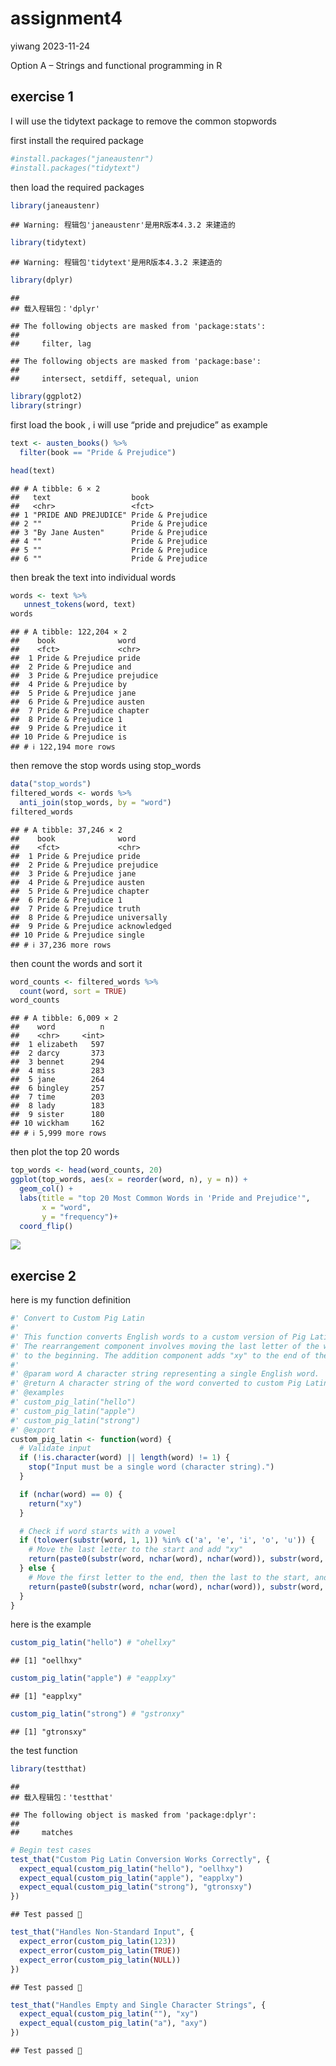 assignment4
================
yiwang
2023-11-24

Option A – Strings and functional programming in R

## exercise 1

I will use the tidytext package to remove the common stopwords

first install the required package

``` r
#install.packages("janeaustenr")
#install.packages("tidytext")
```

then load the required packages

``` r
library(janeaustenr)
```

    ## Warning: 程辑包'janeaustenr'是用R版本4.3.2 来建造的

``` r
library(tidytext)
```

    ## Warning: 程辑包'tidytext'是用R版本4.3.2 来建造的

``` r
library(dplyr)
```

    ## 
    ## 载入程辑包：'dplyr'

    ## The following objects are masked from 'package:stats':
    ## 
    ##     filter, lag

    ## The following objects are masked from 'package:base':
    ## 
    ##     intersect, setdiff, setequal, union

``` r
library(ggplot2)
library(stringr)
```

first load the book , i will use “pride and prejudice” as example

``` r
text <- austen_books() %>%
  filter(book == "Pride & Prejudice")

head(text)
```

    ## # A tibble: 6 × 2
    ##   text                  book             
    ##   <chr>                 <fct>            
    ## 1 "PRIDE AND PREJUDICE" Pride & Prejudice
    ## 2 ""                    Pride & Prejudice
    ## 3 "By Jane Austen"      Pride & Prejudice
    ## 4 ""                    Pride & Prejudice
    ## 5 ""                    Pride & Prejudice
    ## 6 ""                    Pride & Prejudice

then break the text into individual words

``` r
words <- text %>%
   unnest_tokens(word, text)
words
```

    ## # A tibble: 122,204 × 2
    ##    book              word     
    ##    <fct>             <chr>    
    ##  1 Pride & Prejudice pride    
    ##  2 Pride & Prejudice and      
    ##  3 Pride & Prejudice prejudice
    ##  4 Pride & Prejudice by       
    ##  5 Pride & Prejudice jane     
    ##  6 Pride & Prejudice austen   
    ##  7 Pride & Prejudice chapter  
    ##  8 Pride & Prejudice 1        
    ##  9 Pride & Prejudice it       
    ## 10 Pride & Prejudice is       
    ## # ℹ 122,194 more rows

then remove the stop words using stop_words

``` r
data("stop_words")
filtered_words <- words %>%
  anti_join(stop_words, by = "word")
filtered_words
```

    ## # A tibble: 37,246 × 2
    ##    book              word        
    ##    <fct>             <chr>       
    ##  1 Pride & Prejudice pride       
    ##  2 Pride & Prejudice prejudice   
    ##  3 Pride & Prejudice jane        
    ##  4 Pride & Prejudice austen      
    ##  5 Pride & Prejudice chapter     
    ##  6 Pride & Prejudice 1           
    ##  7 Pride & Prejudice truth       
    ##  8 Pride & Prejudice universally 
    ##  9 Pride & Prejudice acknowledged
    ## 10 Pride & Prejudice single      
    ## # ℹ 37,236 more rows

then count the words and sort it

``` r
word_counts <- filtered_words %>%
  count(word, sort = TRUE)
word_counts
```

    ## # A tibble: 6,009 × 2
    ##    word          n
    ##    <chr>     <int>
    ##  1 elizabeth   597
    ##  2 darcy       373
    ##  3 bennet      294
    ##  4 miss        283
    ##  5 jane        264
    ##  6 bingley     257
    ##  7 time        203
    ##  8 lady        183
    ##  9 sister      180
    ## 10 wickham     162
    ## # ℹ 5,999 more rows

then plot the top 20 words

``` r
top_words <- head(word_counts, 20)
ggplot(top_words, aes(x = reorder(word, n), y = n)) +
  geom_col() +
  labs(title = "top 20 Most Common Words in 'Pride and Prejudice'",
       x = "word",
       y = "frequency")+
  coord_flip()
```

![](assignmentb4_files/figure-gfm/unnamed-chunk-7-1.png)<!-- -->

## exercise 2

here is my function definition

``` r
#' Convert to Custom Pig Latin
#'
#' This function converts English words to a custom version of Pig Latin.
#' The rearrangement component involves moving the last letter of the word
#' to the beginning. The addition component adds "xy" to the end of the word.
#'
#' @param word A character string representing a single English word.
#' @return A character string of the word converted to custom Pig Latin.
#' @examples
#' custom_pig_latin("hello")
#' custom_pig_latin("apple")
#' custom_pig_latin("strong")
#' @export
custom_pig_latin <- function(word) {
  # Validate input
  if (!is.character(word) || length(word) != 1) {
    stop("Input must be a single word (character string).")
  }

  if (nchar(word) == 0) {
    return("xy")
  }

  # Check if word starts with a vowel
  if (tolower(substr(word, 1, 1)) %in% c('a', 'e', 'i', 'o', 'u')) {
    # Move the last letter to the start and add "xy"
    return(paste0(substr(word, nchar(word), nchar(word)), substr(word, 1, nchar(word) - 1), "xy"))
  } else {
    # Move the first letter to the end, then the last to the start, and add "xy"
    return(paste0(substr(word, nchar(word), nchar(word)), substr(word, 2, nchar(word) - 1), substr(word, 1, 1), "xy"))
  }
}
```

here is the example

``` r
custom_pig_latin("hello") # "ohellxy"
```

    ## [1] "oellhxy"

``` r
custom_pig_latin("apple") # "eapplxy"
```

    ## [1] "eapplxy"

``` r
custom_pig_latin("strong") # "gstronxy"
```

    ## [1] "gtronsxy"

the test function

``` r
library(testthat)
```

    ## 
    ## 载入程辑包：'testthat'

    ## The following object is masked from 'package:dplyr':
    ## 
    ##     matches

``` r
# Begin test cases
test_that("Custom Pig Latin Conversion Works Correctly", {
  expect_equal(custom_pig_latin("hello"), "oellhxy")
  expect_equal(custom_pig_latin("apple"), "eapplxy")
  expect_equal(custom_pig_latin("strong"), "gtronsxy")
})
```

    ## Test passed 🥳

``` r
test_that("Handles Non-Standard Input", {
  expect_error(custom_pig_latin(123))
  expect_error(custom_pig_latin(TRUE))
  expect_error(custom_pig_latin(NULL))
})
```

    ## Test passed 🌈

``` r
test_that("Handles Empty and Single Character Strings", {
  expect_equal(custom_pig_latin(""), "xy")
  expect_equal(custom_pig_latin("a"), "axy")
})
```

    ## Test passed 🎊
